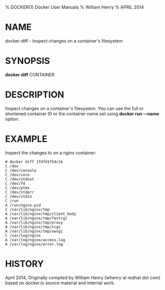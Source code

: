 % DOCKER(1) Docker User Manuals
% William Henry
% APRIL 2014
# NAME
docker-diff - Inspect changes on a container's filesystem

# SYNOPSIS
**docker diff** CONTAINER

# DESCRIPTION
Inspect changes on a container's filesystem. You can use the full or
shortened container ID or the container name set using
**docker run --name** option.

# EXAMPLE
Inspect the changes to on a nginx container:

    # docker diff 1fdfd1f54c1b
    C /dev
    C /dev/console
    C /dev/core
    C /dev/stdout
    C /dev/fd
    C /dev/ptmx
    C /dev/stderr
    C /dev/stdin
    C /run
    A /run/nginx.pid
    C /var/lib/nginx/tmp
    A /var/lib/nginx/tmp/client_body
    A /var/lib/nginx/tmp/fastcgi
    A /var/lib/nginx/tmp/proxy
    A /var/lib/nginx/tmp/scgi
    A /var/lib/nginx/tmp/uwsgi
    C /var/log/nginx
    A /var/log/nginx/access.log
    A /var/log/nginx/error.log


# HISTORY
April 2014, Originally compiled by William Henry (whenry at redhat dot com)
 based on docker.io source material and internal work.
